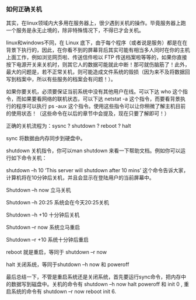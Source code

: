 ### 如何正确关机

其实，在linux领域内大多用在服务器上，很少遇到关机的操作。毕竟服务器上跑一个服务是永无止境的，除非特殊情况下，不得已才会关机。

linux和windows不同，在 Linux 底下，由于每个程序（或者说是服务）都是在在背景下执行的，因此，在你看不到的屏幕背后其实可能有相当多人同时在你的主机上面工作，例如浏览网页啦、传送信件啦以 FTP 传送档案啦等等的，如果你直接按下电源开关来关机时，则其它人的数据可能就此中断！那可就伤脑筋了！此外，最大的问题是，若不正常关机，则可能造成文件系统的毁损（因为来不及将数据回写到档案中，所以有些服务的档案会有问题！）。

如果你要关机，必须要保证当前系统中没有其他用户在线。可以下达 who 这个指令，而如果要看网络的联机状态，可以下达 netstat -a 这个指令，而要看背景执行的程序可以执行 ps -aux 这个指令。使用这些指令可以让你稍微了解主机目前的使用状态！（这些命令在以后的章节中会提及，现在只要了解即可！）

正确的关机流程为：sysnc ? shutdown ? reboot ? halt

sync 将数据由内存同步到硬盘中。

shutdown 关机指令，你可以man shutdown 来看一下帮助文档。例如你可以运行如下命令关机：

shutdown –h 10 ‘This server will shutdown after 10 mins’ 这个命令告诉大家，计算机将在10分钟后关机，并且会显示在登陆用户的当前屏幕中。

Shutdown –h now 立马关机

Shutdown –h 20:25 系统会在今天20:25关机

Shutdown –h +10 十分钟后关机

Shutdown –r now 系统立马重启

Shutdown –r +10 系统十分钟后重启

reboot 就是重启，等同于 shutdown –r now

halt 关闭系统，等同于shutdown –h now 和 poweroff

 

最后总结一下，不管是重启系统还是关闭系统，首先要运行sync命令，把内存中的数据写到磁盘中。关机的命令有 shutdown –h now halt poweroff 和 init 0 , 重启系统的命令有 shutdown –r now reboot init 6.
